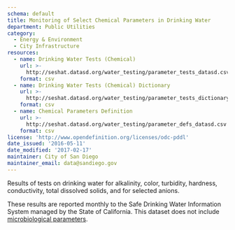 ```yaml
---
schema: default
title: Monitoring of Select Chemical Parameters in Drinking Water
department: Public Utilities
category:
  - Energy & Environment
  - City Infrastructure
resources:
  - name: Drinking Water Tests (Chemical)
    url: >-
      http://seshat.datasd.org/water_testing/parameter_tests_datasd.csv
    format: csv
  - name: Drinking Water Tests (Chemical) Dictionary
    url: >-
      http://seshat.datasd.org/water_testing/parameter_tests_dictionary_datasd.csv
    format: csv
  - name: Chemical Parameters Definition
    url: >-
      http://seshat.datasd.org/water_testing/parameter_defs_datasd.csv
    format: csv
license: 'http://www.opendefinition.org/licenses/odc-pddl'
date_issued: '2016-05-11'
date_modified: '2017-02-17'
maintainer: City of San Diego
maintainer_email: data@sandiego.gov
---
```

Results of tests on drinking water for alkalinity, color, turbidity, hardness,
conductivity, total dissolved solids, and for selected anions.
<!--more-->
These results are reported monthly to the Safe Drinking Water Information
System managed by the State of California. This dataset does not include
<a href="/datasets/monitoring-of-indicator-bacteria-in-drinking-water/" target="_blank" rel="noopener">microbiological parameters</a>.
